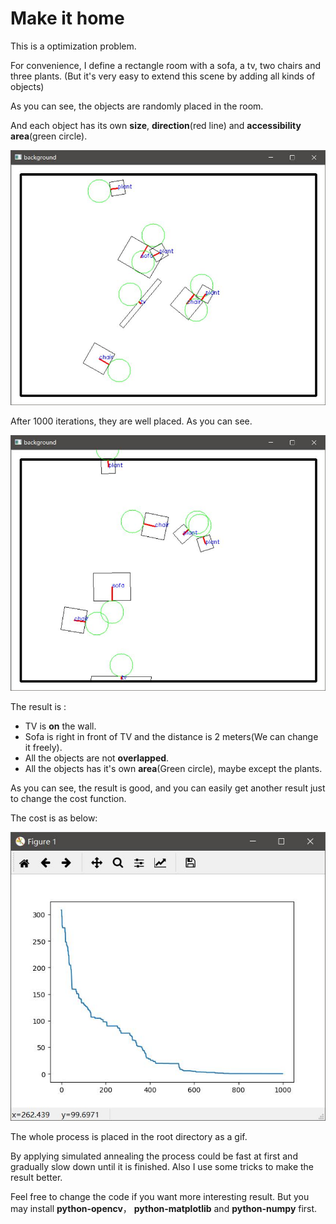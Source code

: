 # Make it home

This is a optimization problem.

For convenience, I define a rectangle room with a sofa, a tv, two chairs and three plants. (But it's very easy to extend this scene by adding all kinds of objects)

As you can see, the objects are randomly placed in the room.

And each object has its own **size**, **direction**(red line) and **accessibility area**(green circle).

![1536895144659](./initial.jpg)

After 1000 iterations, they are well placed. As you can see.

![after](./after.jpg)

The result is :

- TV is **on** the wall.
- Sofa is right in front of TV and the distance is 2 meters(We can change it freely).
- All the objects are not **overlapped**.
- All the objects has it's own **area**(Green circle), maybe except the plants.

As you can see, the result is good, and you can easily get another result just to change the cost function.

The cost is as below:

![cost](./cost.jpg)

The whole process is placed in the root directory as a gif. 

By applying simulated annealing the process could be fast at first and gradually slow down until   it is finished. Also I use some tricks to make the result better.

Feel free to change the code if you want more interesting result. But you may install **python-opencv**， **python-matplotlib** and **python-numpy** first.